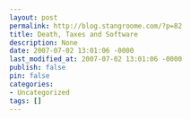 ```yaml
---
layout: post
permalink: http://blog.stangroome.com/?p=82
title: Death, Taxes and Software
description: None
date: 2007-07-02 13:01:06 -0000
last_modified_at: 2007-07-02 13:01:06 -0000
publish: false
pin: false
categories:
- Uncategorized
tags: []
---
```

<![CDATA[

[![Tax Calculator](http://www.codeassassin.com/blog/content/binary/WindowsLiveWriter/DeathTaxesandSoftware_13268/taxcalc_1.jpg)](http://www.flickr.com/photos/phillip/345829246/) The new 2007/2008 financial year has begun and as promised the [Australian Taxation Office](http://www.ato.gov.au/) released the latest version of their [e-tax software](http://www.ato.gov.au/etax/) on July 1st. As I have for the past several years, I downloaded and installed the software and have started entering my income and deductions for the last 12 months.

When the official paperwork arrives, I'll confirm all my figures and submit my tax return electronically and receive my rebate usually within a week, deposited directly to my bank account. Considering the complexity of the income tax system, the software is excellent for non-accountant-types to complete their own tax return.

Unfortunately, e-tax 2007 is still stuck in the obsolete Windows administrator user world. Installation defaults to "c:\etax2007\". It has been over twelve years since Windows 95 was released and the standard was set for software to install into Program Files.

A single e-tax installation on a PC allows multiple people to fill in and submit their tax return, saving their work in progress locally until it is ready to send. However, the software assumes the user is an administrator and writes the *.tax progress file to the installation folder instead of Documents & Settings.

At several stages throughout the questionnaire, summaries and important details are presented to the user with a recommendation to print the information. However, the software always uses the default printer with the default settings, offering no dialogs, and only picking up changes to the default printer after restarting the software.

One of the biggest reasons why e-tax is so great is because the questions are presented in easy to understand language. Whenever more detail is required there are always hyperlinked keywords or a help button leading to a more extension definition with examples. Sadly, it's all useless under Vista because they've stayed with the [deprecated WinHelp format](http://support.microsoft.com/kb/917607) for the documentation.

Lastly, for users of Apple computers (and presumably other OSes), [the official solution](http://www.ato.gov.au/individuals/content.asp?doc=/content/73931.htm) is to use virtualization. I wonder if the purchase price of VMWare or Parallels and a Windows licence can be claimed as a cost of preparing the tax return.

By all appearances e-tax is a full Win32 application, probably written in C++ at first glance, and is expected to continue in that style for the majority of users next financial year too. Perhaps by 2009, they will have moved to a web-based client, which will open the system to non-Windows users but probably introduce other problems along the way.

]]>
